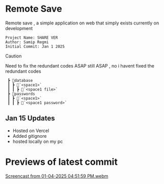 # Remote Save
Remote save , a simple application on web that simply exists currently on development
```
Project Name: SHARE VER
Author: Samip Regmi
Initial Commit: Jan 1 2025
```
> [!CAUTION]
> Need to fix the redundant codes ASAP still ASAP , no i havent fixed the redundant codes
```
 ┣ 📂database
 ┃ ┣ 📂`<space1>`
 ┃ ┃ ┣ 📜`<space1 file>`
 ┣ 📂passwords
 ┃ ┣ 📂`<space1>`
 ┃ ┃ ┣ 📜`<space1 password>`
```
## Jan 15 Updates
- Hosted on Vercel
- Added gitignore
- hosted locally on my pc
# Previews of latest commit
[Screencast from 01-04-2025 04:51:59 PM.webm](https://github.com/user-attachments/assets/89254e81-5269-4ec9-b151-009601041537)


